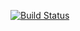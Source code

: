 [![Build Status](https://travis-ci.org/JonZad/Project110.svg?branch=master)](https://travis-ci.org/JonZad/Project110)





